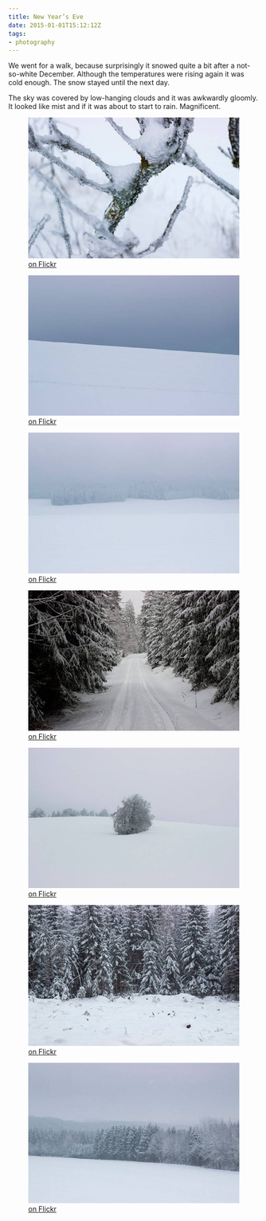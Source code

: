 ```yaml
---
title: New Year’s Eve
date: 2015-01-01T15:12:12Z
tags:
- photography
---
```

We went for a walk, because surprisingly it snowed quite a bit after a not-so-white December. Although the temperatures were rising again it was cold enough. The snow stayed until the next day.

The sky was covered by low-hanging clouds and it was awkwardly gloomly. It looked like mist and if it was about to start to rain. Magnificent.

<figure>
  <img src="/img/posts/silvester-1.jpg" alt="New Year’s Eve 1">
  <figcaption><a href="https://www.flickr.com/photos/kleinfreund/15977614418">on Flickr</a></figcaption>
</figure>

<figure>
  <img src="/img/posts/silvester-2.jpg" alt="New Year’s Eve 2">
  <figcaption><a href="https://www.flickr.com/photos/kleinfreund/15977734180">on Flickr</a></figcaption>
</figure>

<figure>
  <img src="/img/posts/silvester-3.jpg" alt="New Year’s Eve 3">
  <figcaption><a href="https://www.flickr.com/photos/kleinfreund/15977740110">on Flickr</a></figcaption>
</figure>

<figure>
  <img src="/img/posts/silvester-4.jpg" alt="New Year’s Eve 4">
  <figcaption><a href="https://www.flickr.com/photos/kleinfreund/16139247496">on Flickr</a></figcaption>
</figure>

<figure>
  <img src="/img/posts/silvester-5.jpg" alt="New Year’s Eve 5">
  <figcaption><a href="https://www.flickr.com/photos/kleinfreund/16139248116">on Flickr</a></figcaption>
</figure>

<figure>
  <img src="/img/posts/silvester-6.jpg" alt="New Year’s Eve 6">
  <figcaption><a href="https://www.flickr.com/photos/kleinfreund/16139245566">on Flickr</a></figcaption>
</figure>

<figure>
  <img src="/img/posts/silvester-7.jpg" alt="New Year’s Eve 7">
  <figcaption><a href="https://www.flickr.com/photos/kleinfreund/16139251036">on Flickr</a></figcaption>
</figure>
